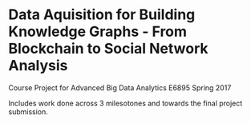 # Data Aquisition for Building Knowledge Graphs - From Blockchain to Social Network Analysis
Course Project for Advanced Big Data Analytics E6895 Spring 2017

Includes work done across 3 milesotones and towards the final project submission. 
